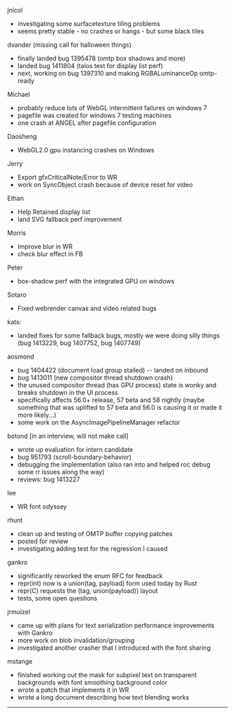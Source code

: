 jnicol
* investigating some surfacetexture tiling problems
* seems pretty stable - no crashes or hangs - but some black tiles



dvander (missing call for halloween things)
* finally landed bug 1395478 (omtp box shadows and more)
* landed bug 1411804 (talos test for display list perf)
* next, working on bug 1397310 and making RGBALuminanceOp omtp-ready



Michael
* probably reduce lots of WebGL intermittent failures on windows 7
* pagefile was created for windows 7 testing machines
* one crash at ANGEL after pagefile configuration

Daosheng
* WebGL2.0 gpu instancing crashes on Windows

Jerry
* Export gfxCriticalNote/Error to WR
* work on SyncObject crash because of device reset for video

Ethan
* Help Retained display list
* land SVG fallback perf improvement

Morris
* Improve blur in WR
* check blur effect in FB

Peter
* box-shadow perf with the integrated GPU on windows



Sotaro
* Fixed webrender canvas and video related bugs



kats:
* landed fixes for some fallback bugs, mostly we were doing silly things (bug 1413229, bug 1407752, bug 1407749)



aosmond
* bug 1404422 (document load group stalled) -- landed on inbound
* bug 1413011 (new compositor thread shutdown crash)
* the unused compositor thread (has GPU process) state is wonky and breaks shutdown in the UI process
* specifically affects 56.0+ release, 57 beta and 58 nightly (maybe something that was uplifted to 57 beta and 56.0 is causing it or made it more likely...)
* some work on the AsyncImagePipelineManager refactor



botond [in an interview, will not make call]
* wrote up evaluation for intern candidate 
* bug 951793 (scroll-boundary-behavior) 
* debugging the implementation (also ran into and helped roc debug some rr issues along the way) 
* reviews: bug 1413227



lee
* WR font odyssey



rhunt
* clean up and testing of OMTP buffer copying patches
* posted for review
* investigating adding test for the regression I caused



gankro
* significantly reworked the enum RFC for feedback
* repr(int) now is a union(tag, payload) form used today by Rust
* repr(C) requests the (tag, union(payload)) layout
* tests, some open questions



jrmuizel
* came up with plans for text serialization performance improvements with Gankro
* more work on blob invalidation/grouping
* investigated another crasher that I introduced with the font sharing



mstange
* finished working out the mask for subpixel text on transparent backgrounds with font smoothing background color
* wrote a patch that implements it in WR
* wrote a long document describing how text blending works

________________


